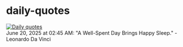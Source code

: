 # daily-quotes
[![Daily quotes](https://github.com/ceepu8/daily-quotes/actions/workflows/daily-quote.yml/badge.svg)](https://github.com/ceepu8/daily-quotes/actions/workflows/daily-quote.yml)<br/>
June 20, 2025 at 02:45 AM: "A Well-Spent Day Brings Happy Sleep." - Leonardo Da Vinci
